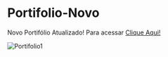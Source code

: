 # Portifolio-Novo
Novo Portifólio Atualizado! Para acessar [Clique Aqui!](https://app.netlify.com/sites/rejunoport/overview)

![Portifolio1](https://user-images.githubusercontent.com/98842524/171318933-d33271f5-100d-489f-9f60-ce49deec6bd9.png)
